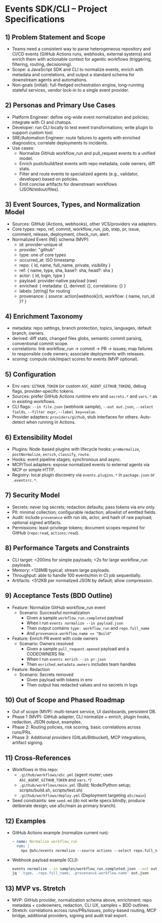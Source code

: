 # Events SDK/CLI – Project Specifications

## 1) Problem Statement and Scope
- Teams need a consistent way to parse heterogeneous repository and CI/CD events (GitHub Actions runs, webhooks, external systems) and enrich them with actionable context for agentic workflows (triggering, filtering, routing, decisioning).
- Scope: a JavaScript SDK and CLI to normalize events, enrich with metadata and correlations, and output a standard schema for downstream agents and automations.
- Non‑goals (initial): full-fledged orchestration engine, long-running stateful services, vendor lock-in to a single event provider.

## 2) Personas and Primary Use Cases
- Platform Engineer: define org-wide event normalization and policies; integrate with CI and chatops.
- Developer: run CLI locally to test event transformations; write plugin to support custom tool.
- SRE/Automation Engineer: route failures to agents with enriched diagnostics; correlate deployments to incidents.
- Use cases:
  - Normalize GitHub workflow_run and pull_request events to a unified model.
  - Enrich push/build/test events with repo metadata, code owners, diff stats.
  - Filter and route events to specialized agents (e.g., validator, developer) based on policies.
  - Emit concise artifacts for downstream workflows (JSON/stdout/files).

## 3) Event Sources, Types, and Normalization Model
- Sources: GitHub (Actions, webhooks), other VCS/providers via adapters.
- Core types: repo, ref, commit, workflow_run, job, step, pr, issue, comment, release, deployment, check_run, alert.
- Normalized Event (NE) schema (MVP):
  - id: provider-unique id
  - provider: "github"
  - type: one of core types
  - occurred_at: ISO timestamp
  - repo: { id, name, full_name, private, visibility }
  - ref: { name, type, sha, base?: sha, head?: sha }
  - actor: { id, login, type }
  - payload: provider-native payload (raw)
  - enriched: { metadata: {}, derived: {}, correlations: {} }
  - labels: [string] for routing
  - provenance: { source: action|webhook|cli, workflow: { name, run_id }? }

## 4) Enrichment Taxonomy
- metadata: repo settings, branch protection, topics, languages, default branch, owners.
- derived: diff stats, changed files globs, semantic commit parsing, conventional commit scope.
- correlations: link workflow_run -> commit -> PR -> issues; map failures to responsible code owners; associate deployments with releases.
- scoring: compute risk/impact scores for events (MVP optional).

## 5) Configuration
- Env vars: `GITHUB_TOKEN` (or custom `A5C_AGENT_GITHUB_TOKEN`), debug flags, provider-specific tokens.
- Sources: prefer GitHub Actions runtime env and `secrets.*` and `vars.*` as in existing workflows.
- CLI flags: `--in file.json` (webhook sample), `--out out.json`, `--select fields`, `--filter expr`, `--label key=value`.
- Provider adapters: `providers/github`, stub interfaces for others. Auto-detect when running in Actions.

## 6) Extensibility Model
- Plugins: Node-based plugins with lifecycle hooks: `preNormalize`, `postNormalize`, `enrich`, `classify`, `route`.
- Hooks: event pipeline stages; synchronous and async.
- MCP/Tool adapters: expose normalized events to external agents via MCP or simple HTTP.
- Registry: local plugin discovery via `events.plugins.*` in `package.json` or `.eventsrc.*`.

## 7) Security Model
- Secrets: never log secrets; redaction defaults; pass tokens via env only.
- PII: minimal collection; configurable redaction; allowlist of emitted fields.
- Audit: include `provenance` with run ids, actor, and hash of raw payload; optional signed artifacts.
- Permissions: least-privilege tokens; document scopes required for GitHub (`repo:read`, `actions:read`).

## 8) Performance Targets and Constraints
- CLI target: <200ms for simple payloads; <2s for large workflow_run payloads.
- Memory: <128MB typical; stream large payloads.
- Throughput: able to handle 100 events/min in CI job sequentially.
- Artifacts: <512KB per normalized JSON by default; allow compression.

## 9) Acceptance Tests (BDD Outline)
- Feature: Normalize GitHub workflow_run event
  - Scenario: Successful normalization
    - Given a sample `workflow_run.completed` payload
    - When I run `events normalize --in payload.json`
    - Then output contains `type: workflow_run` and `repo.full_name`
    - And `provenance.workflow.name == "Build"`
- Feature: Enrich PR event with code owners
  - Scenario: Owners resolved
    - Given a sample `pull_request.opened` payload and a CODEOWNERS file
    - When I run `events enrich --in pr.json`
    - Then `enriched.metadata.owners` includes team handles
- Feature: Redaction
  - Scenario: Secrets removed
    - Given payload with tokens in env
    - Then output has redacted values and no secrets in logs

## 10) Out of Scope and Phased Roadmap
- Out of scope (MVP): multi-tenant service, UI dashboards, persistent DB.
- Phase 1 (MVP): GitHub adapter, CLI normalize + enrich, plugin hooks, redaction, JSON output, examples.
- Phase 2: Routing policies, risk scoring, basic correlations across runs/PRs.
- Phase 3: Additional providers (GitLab/Bitbucket), MCP integrations, artifact signing.

## 11) Cross-References
- Workflows in this repo:
  - `.github/workflows/a5c.yml` (agent router; uses `A5C_AGENT_GITHUB_TOKEN` and `vars.*`)
  - `.github/workflows/main.yml` (Build; Node/Python setup; scripts/build.sh, scripts/test.sh)
  - `.github/workflows/deploy.yml` (Deployment targeting `a5c/main`)
- Seed constraints: see `seed.md` (do not write specs blindly; produce deliberate design; use a5c/main as primary branch).

## 12) Examples
- GitHub Actions example (normalize current run):
  ```yaml
  - name: Normalize workflow_run
    run: |
      npx @a5c/events normalize --source actions --select repo.full_name,type,provenance.workflow.name > event.json
  ```
- Webhook payload example (CLI):
  ```bash
  events normalize --in samples/workflow_run.completed.json --out out.json --label env=staging
  jq '.type, .repo.full_name, .provenance.workflow.name' out.json
  ```

## 13) MVP vs. Stretch
- MVP: GitHub provider, normalization schema above, enrichment: repo metadata + codeowners, redaction, CLI UX, samples + BDD outlines.
- Stretch: correlations across runs/PRs/issues, policy-based routing, MCP bridge, additional providers, signing and audit trail export.

